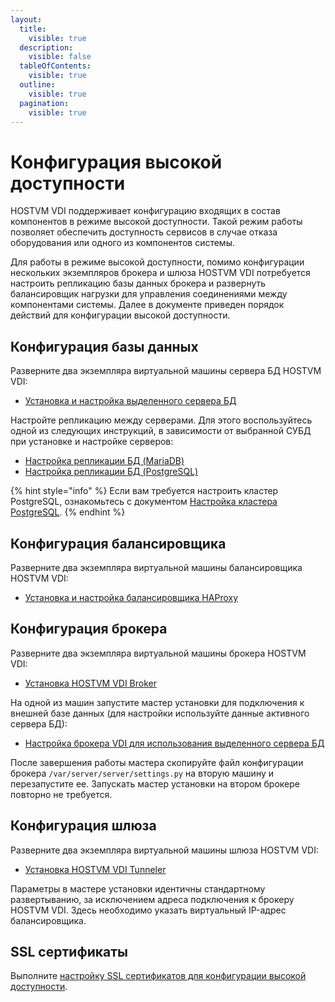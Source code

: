 ```yaml
---
layout:
  title:
    visible: true
  description:
    visible: false
  tableOfContents:
    visible: true
  outline:
    visible: true
  pagination:
    visible: true
---
```


# Конфигурация высокой доступности

HOSTVM VDI поддерживает конфигурацию входящих в состав компонентов в режиме высокой доступности. Такой режим работы позволяет обеспечить доступность сервисов в случае отказа оборудования или одного из компонентов системы.

Для работы в режиме высокой доступности, помимо конфигурации нескольких экземпляров брокера и шлюза HOSTVM VDI потребуется настроить репликацию базы данных брокера и развернуть балансировщик нагрузки для управления соединениями между компонентами системы. Далее в документе приведен порядок действий для конфигурации высокой доступности.

## **Конфигурация базы данных** <a href="#db" id="db"></a>

Разверните два экземпляра виртуальной машины сервера БД HOSTVM VDI:

* [Установка и настройка выделенного сервера БД](../vdi-db/)

Настройте репликацию между серверами. Для этого воспользуйтесь одной из следующих инструкций, в зависимости от выбранной СУБД при установке и настройке серверов:

* [Настройка репликации БД (MariaDB)](db-replication/mariadb/)
* [Настройка репликации БД (PostgreSQL)](db-replication/postgresql.md)

{% hint style="info" %}
Если вам требуется настроить кластер PostgreSQL, ознакомьтесь с документом [Настройка кластера PostgreSQL](db-cluster-postgresql.md).
{% endhint %}

## **Конфигурация балансировщика** <a href="#load-balancer" id="load-balancer"></a>

Разверните два экземпляра виртуальной машины балансировщика HOSTVM VDI:

* [Установка и настройка балансировщика HAProxy](haproxy.md)

## **Конфигурация брокера** <a href="#vdi-broker" id="vdi-broker"></a>

Разверните два экземпляра виртуальной машины брокера HOSTVM VDI:

* [Установка HOSTVM VDI Broker](../hostvm-vdi-ova-install/)

На одной из машин запустите мастер установки для подключения к внешней базе данных (для настройки используйте данные активного сервера БД):

* [Настройка брокера VDI для использования выделенного сервера БД](../vdi-db/broker-config.md)

После завершения работы мастера скопируйте файл конфигурации брокера `/var/server/server/settings.py` на вторую машину и перезапустите ее. Запускать мастер установки на втором брокере повторно не требуется.

## **Конфигурация шлюза** <a href="#vdi-tunneler" id="vdi-tunneler"></a>

Разверните два экземпляра виртуальной машины шлюза HOSTVM VDI:

* [Установка HOSTVM VDI Tunneler](../tunneler-appliance-deploy.md)

Параметры в мастере установки идентичны стандартному развертыванию, за исключением адреса подключения к брокеру HOSTVM VDI. Здесь необходимо указать виртуальный IP-адрес балансировщика.

## **SSL сертификаты** <a href="#ssl-certificates" id="ssl-certificates"></a>

Выполните [настройку SSL сертификатов для конфигурации высокой доступности](ssl-certificates.md).


